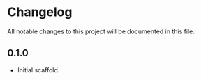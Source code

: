 # Changelog

All notable changes to this project will be documented in this file.

## 0.1.0
- Initial scaffold.
